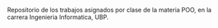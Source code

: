 Repositorio de los trabajos asignados por clase de la materia POO, en la carrera Ingenieria Informatica, UBP.
